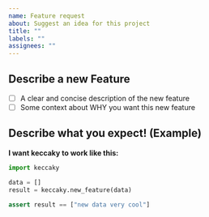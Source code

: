 ```yaml
---
name: Feature request
about: Suggest an idea for this project
title: ""
labels: ""
assignees: ""
---
```


## Describe a new Feature

- [ ] A clear and concise description of the new feature
- [ ] Some context about WHY you want this new feature

## Describe what you expect! (Example)

**I want keccaky to work like this:**

```py
import keccaky

data = []
result = keccaky.new_feature(data)

assert result == ["new data very cool"]
```
